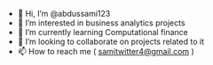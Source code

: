 - 👋 Hi, I’m @abdussami123
- 👀 I’m interested in business analytics projects
- 🌱 I’m currently learning Computational finance
- 💞️ I’m looking to collaborate on projects related to it
- 📫 How to reach me ( samitwitter4@gmail.com )

<!---
abdussami123/abdussami123 is a ✨ special ✨ repository because its `README.md` (this file) appears on your GitHub profile.
You can click the Preview link to take a look at your changes.
--->
